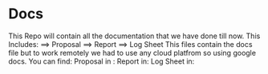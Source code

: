# Docs
This Repo will contain all the documentation that we have done till now.
This Includes:
==> Proposal
==> Report
==> Log Sheet
This files contain the docs file but to work remotely we had to use any cloud platfrom so using google docs.
You can find:
Proposal in :
Report in:
Log Sheet in:
